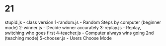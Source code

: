 # 21
stupid.js - class version
1-random.js - Random Steps by computer (beginner mode)
2-winner.js - Decide winner accurately
3-replay.js - Replay, switching who goes first
4-teacher.js - Computer always wins going 2nd (teaching mode)
5-chooser.js - Users Choose Mode
